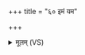 +++
title = "६० इमं यम"

+++
<details><summary>मूलम् (VS)</summary>

इ॒मं य॑मप्रस्त॒रमा हि रोहाङ्गि॑रोभिः पि॒तृभिः॑ संविदा॒नः। आ त्वा॒ मन्त्राः॑कविश॒स्ता व॑हन्त्वे॒ना रा॑जन्ह॒विषो॑ मादयस्व ॥
</details>